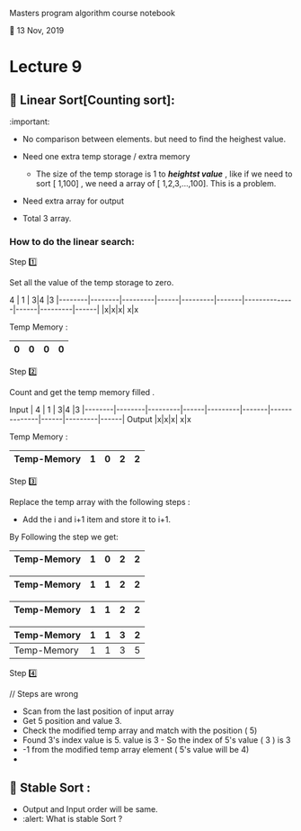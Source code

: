 Masters program algorithm course notebook

:date: 13 Nov, 2019

# Lecture 9



## :dart: Linear Sort[Counting sort]:

:important: 
- No comparison between elements. 
but need to find the heighest value.
- Need one extra temp storage / extra memory 
    - The size of the temp storage is 1 to ***heightst value*** , like if we need to sort [ 1,100] , we need a array of [ 1,2,3,...,100]. This is a problem. 

- Need extra array for output 
- Total 3 array. 

### How to do the linear search: 

Step :one: 

Set all the value of the temp storage to zero. 

   4   |   1   |   3|4 |3
|--------|--------|---------|------|---------|-------|--------------|------|---------|------|
|x|x|x| x|x

Temp Memory : 


   0  |   0   |   0|0
|--------|--------|---------|------|




Step  :two:

Count and get the temp memory filled .


  Input |  4   |   1   |   3|4 |3
|--------|--------|---------|------|---------|-------|--------------|------|---------|------|
Output |x|x|x| x|x

Temp Memory : 


  Temp-Memory|  1  |   0   |   2|2
|--------|----|----|---------|------|


Step :three:

Replace the temp array with the following steps : 
- Add the i and i+1 item and store it to i+1. 


By Following the step we get: 


  Temp-Memory|  1  |   0   |   2|2
|--------|----|----|---------|------|


  Temp-Memory|  1  |   1   |   2|2
|--------|----|----|---------|------|

  Temp-Memory|  1  |   1   |   2|2
|--------|----|----|---------|------|

  Temp-Memory|  1  |   1   |   3|2
|--------|----|----|---------|------|
  Temp-Memory|  1  |   1   |   3|5



Step :four:

// Steps are wrong 

- Scan from the last position of input array
- Get 5 position and value 3.
- Check the modified temp array and match with the position ( 5)
- Found 3's index value is 5.  value is 3 - So the index of 5's value ( 3 ) is 3
- -1 from the modified temp array element ( 5's value will be 4)
- 



## :dart: Stable Sort :

- Output and Input order will be same. 
- :alert: What is stable Sort ? 